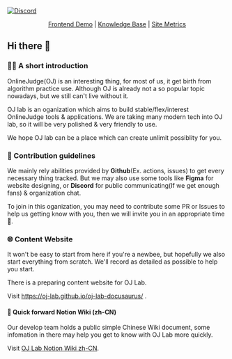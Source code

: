 [![Discord](https://img.shields.io/discord/916955582181822486?label=Discord&color=blue&logo=discord&logoColor=white)](https://discord.gg/vh8NCgdp8J)

<p align="center">
  <a href="https://oj-lab.github.io/oj-lab-front/">Frontend Demo</a> |
  <a href="https://oj-lab.github.io/oj-lab-docusaurus/">Knowledge Base</a> |
  <a href="https://us.umami.is/share/SD6rBas78XACKB8o/oj-lab.github.io">Site Metrics</a>
</p>

## Hi there 👋

<!--

**Here are some ideas to get you started:**

🙋‍♀️ A short introduction - what is your organization all about?
🌈 Contribution guidelines - how can the community get involved?
👩‍💻 Useful resources - where can the community find your docs? Is there anything else the community should know?
🍿 Fun facts - what does your team eat for breakfast?
🧙 Remember, you can do mighty things with the power of [Markdown](https://docs.github.com/github/writing-on-github/getting-started-with-writing-and-formatting-on-github/basic-writing-and-formatting-syntax)
-->

### 🙋‍♀️ A short introduction

OnlineJudge(OJ) is an interesting thing, for most of us, it get birth from algorithm practice use.
Although OJ is already not a so popular topic nowadays, but we still can't live without it.

OJ lab is an oganization which aims to build stable/flex/interest OnlineJudge tools & applications.
We are taking many modern tech into OJ lab, so it will be very polished & very friendly to use.

We hope OJ lab can be a place which can create unlimit possiblity for you.

### 🌈 Contribution guidelines

We mainly rely abilities provided by **Github**(Ex. actions, issues) to get every necessary thing tracked.
But we may also use some tools like **Figma** for website designing, or **Discord** for public communicating(If we get enough fans) & organization chat.

To join in this oganization, you may need to contribute some PR or Issues to help us getting know with you, then we will invite you in an appropriate time🎉.

### 🌐 Content Website

It won't be easy to start from here if you're a newbee, but hopefully we also start everything from scratch.
We'll record as detailed as possible to help you start.

There is a preparing content website for OJ Lab.

Visit https://oj-lab.github.io/oj-lab-docusaurus/ .

#### 📖 Quick forward Notion Wiki (zh-CN)

Our develop team holds a public simple Chinese Wiki document, some infomation in there may help you get to know with OJ Lab more quickly.

Visit [OJ Lab Notion Wiki zh-CN](https://oj-lab.notion.site/f4d168062e554f179a49d28132d8fa3e?v=4ed8c5935eca4fc1a4feae61f7e4d019).
